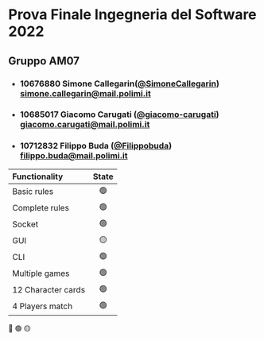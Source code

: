  # Prova Finale Ingegneria del Software 2022
## Gruppo AM07

- ###   10676880    Simone Callegarin([@SimoneCallegarin](https://github.com/SimoneCallegarin))<br>simone.callegarin@mail.polimi.it
- ###   10685017    Giacomo Carugati ([@giacomo-carugati](https://github.com/giacomo-carugati))<br>giacomo.carugati@mail.polimi.it
- ###   10712832    Filippo Buda ([@Filippobuda](https://github.com/Filippobuda))<br>filippo.buda@mail.polimi.it

| Functionality      |                       State                        |
|:-------------------|:--------------------------------------------------:|
| Basic rules        | 🟢 |
| Complete rules     | 🟢 |
| Socket             | 🟢 |
| GUI                | 🟡 |
| CLI                | 🟢 |
| Multiple games     | 🟢 |
| 12 Character cards | 🟢 |
| 4 Players match    | 🟢 |

🔴
🟢
🟡
